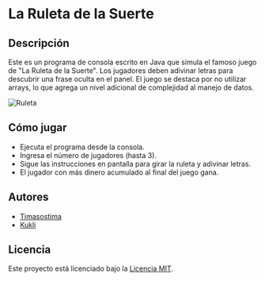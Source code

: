 # La Ruleta de la Suerte

## Descripción

Este es un programa de consola escrito en Java que simula el famoso juego de "La Ruleta de la Suerte". Los jugadores deben adivinar letras para descubrir una frase oculta en el panel. El juego se destaca por no utilizar arrays, lo que agrega un nivel adicional de complejidad al manejo de datos.

![Ruleta](https://github.com/user-attachments/assets/61fab877-5d51-4df0-bc09-69d6fea813ea)

## Cómo jugar

- Ejecuta el programa desde la consola.
- Ingresa el número de jugadores (hasta 3).
- Sigue las instrucciones en pantalla para girar la ruleta y adivinar letras.
- El jugador con más dinero acumulado al final del juego gana.

## Autores
- [Timasostima](https://github.com/Timasostima)
- [Kukli](https://github.com/ciovanes)

## Licencia
Este proyecto está licenciado bajo la [Licencia MIT](LICENSE).
